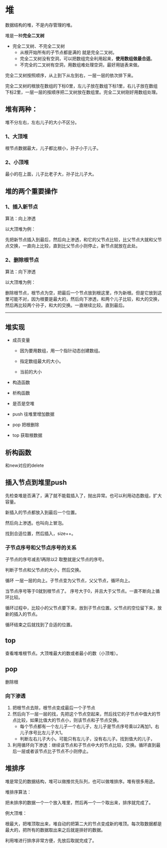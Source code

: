 # 堆

数据结构的堆，不是内存管理的堆。

堆是一种**完全二叉树**

- 完全二叉树、不完全二叉树
  - 从根开始所有的子节点都是满的 就是完全二叉树。
  - 完全二叉树没有空洞，可以把数组完全利用起来，**使用数组做最合适**。
  - 不完全的二叉树有空洞，用数组难处理空洞，最好用链表来做。

完全二叉树按照顺序，从上到下从左到右，一层一层的依次排下来。

完全二叉树的根放在数组的下标0里，左儿子放在数组下标1里，右儿子放在数组下标2里，一层一层的按顺序把二叉树放在数组里。完全二叉树刚好用数组处理。

## 堆有两种：

堆不分左右，左右儿子的大小不区分。

### 1、大顶堆

根节点数据最大，儿子都比根小，孙子小于儿子。

### 2、小顶堆

最小的在上面，儿子比老子大，孙子比儿子大。

## 堆的两个重要操作

### 1、插入新节点

算法：向上渗透

以大顶堆为例：

先把新节点插入到最后，然后向上渗透，和它的父节点比较，比父节点大就和父节点交换，一直向上比较，直到比父节点小则停止，新节点就放在此处。

### 2、删除根节点

算法：向下渗透

以大顶堆为例：

删除根节点，根节点为空，把最后一个节点放到根这里，作为新根。但是它放到这里可能不对，因为根要是最大的，然后向下渗透，和两个儿子比较，和大的交换，然后再比较两个孙子，和大的交换。一直继续比较。直到最后。

---

## 堆实现

- 成员变量
  - 因为要用数组，用一个指针动态创建数组。

  - 指定数组最大的大小。
  - 当前的大小

- 构造函数

- 析构函数

- 是否是空堆

- push 往堆里增加数据

- pop 把根删除

- top 获取根数据

## 析构函数

和new对应的delete

## 插入节点到堆里push

先检查堆是否满了，满了就不能载插入了，抛出异常。也可以利用动态数组，扩大容量。

新插入的节点都放入到最后一个位置。

然后向上渗透。也叫向上冒泡。

找到合适位置，然后插入，size++。

### 子节点序号和父节点序号的关系

子节点的序号减去1再除以2 取整就是父节点的序号。

判断子节点和父节点的大小，然后交换。

循环 一层一层的向上。子节点变为父节点，父父节点，循环向上。

当节点序号等于0就到根节点了。 序号大于0，并且大于父节点。一直不断向上循环比较。

循环过程中，比较小的父节点要下来，放到子节点位置。父节点的空位留下来，放新的插入的节点。

循环结束之后就找到了合适的位置。

## top

查看堆堆根节点。大顶堆最大的数或者最小的数（小顶堆）。

## pop

删除根

### 向下渗透

1. 把根节点去除，根节点变成最后一个子节点
2. 然后向下一层一层的找，先把这个节点空起来，然后找它的子节点中值大的节点比较，如果比值大的节点小，则该节点和子节点交换。
   - 每个节点都有一个左儿子一个右儿子，左儿子是节点序号乘以2再加1，右儿子序号比左儿子大1。
   - 判断左右儿子大小。可能只有左儿子，没有右儿子。找到值大的儿子，
3. 利用循环向下渗透：继续该节点和子节点中大的节点比较，交换。循环直到最后一层或者该节点比子节点不小则停止。

## 堆排序

堆是常见的数据结构，堆可以做推优先队列，也可以做堆排序。堆有很多用途。

堆排序算法：

把未排序的数据一个一个放入堆里，然后再一个一个取出来，排序就完成了。

例大顶堆：

根最大，把堆顶取出来，堆自动的把第二大的节点变成新的堆顶。每次取数据都是最大的，把所有的数据取出来之后就是排好的数据。

利用堆进行排序非常方便，先放后取就完成了。

